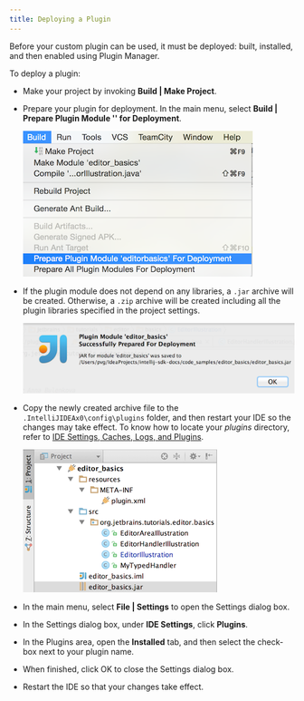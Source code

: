 ```yaml
---
title: Deploying a Plugin
---
```


Before your custom plugin can be used, it must be deployed: built, installed, and then enabled using Plugin Manager.

To deploy a plugin:

* Make your project by invoking **Build \| Make Project**.
* Prepare your plugin for deployment. In the main menu, select **Build \| Prepare Plugin Module '<module name>' for Deployment**.

  ![Prepare Plugin for Deployment](deploying_plugin/img/prepare_plugin_for_deployment.png)

* If the plugin module does not depend on any libraries, a `.jar` archive will be created. Otherwise, a `.zip` archive will be created including all the plugin libraries specified in the project settings.

  ![Jar Saved Notification](deploying_plugin/img/jar_saved_notification.png)

* Copy the newly created archive file to the `.IntelliJIDEAx0\config\plugins` folder, and then restart your IDE so the changes may take effect.  To know how to locate your *plugins* directory, refer to [IDE Settings, Caches, Logs, and Plugins](/basics/settings_caches_logs.md).

  ![Jar File Location](deploying_plugin/img/jar_location.png)

* In the main menu, select **File \| Settings** to open the Settings dialog box.
* In the Settings dialog box, under **IDE Settings**, click **Plugins**.
* In the Plugins area, open the **Installed** tab, and then select the check-box next to your plugin name.
* When finished, click OK to close the Settings dialog box.
* Restart the IDE so that your changes take effect.

